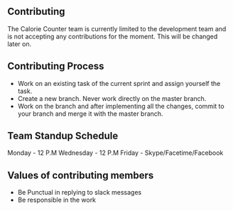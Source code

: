 ## Contributing

The Calorie Counter team is currently limited to the development team and is not accepting any contributions for the moment. This will be changed later on.

## Contributing Process

- Work on an existing task of the current sprint and assign yourself the task.
- Create a new branch. Never work directly on the master branch.
- Work on the branch and after implementing all the changes, commit to your branch and merge it with the master branch.

## Team Standup Schedule
Monday - 12 P.M
Wednesday - 12 P.M
Friday - Skype/Facetime/Facebook

## Values of contributing members

- Be Punctual in replying to slack messages
- Be responsible in the work
